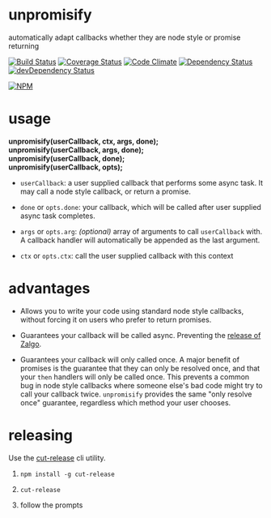 # unpromisify

automatically adapt callbacks whether they are node style or promise returning

[![Build Status](https://travis-ci.org/jamestalmage/unpromisify.svg)](https://travis-ci.org/jamestalmage/unpromisify)
[![Coverage Status](https://coveralls.io/repos/jamestalmage/unpromisify/badge.svg)](https://coveralls.io/r/jamestalmage/unpromisify)
[![Code Climate](https://codeclimate.com/github/jamestalmage/unpromisify/badges/gpa.svg)](https://codeclimate.com/github/jamestalmage/unpromisify)
[![Dependency Status](https://david-dm.org/jamestalmage/unpromisify.svg)](https://david-dm.org/jamestalmage/unpromisify)
[![devDependency Status](https://david-dm.org/jamestalmage/unpromisify/dev-status.svg)](https://david-dm.org/jamestalmage/unpromisify#info=devDependencies)

[![NPM](https://nodei.co/npm/unpromisify.png)](https://www.npmjs.com/package/unpromisify/)

# usage

**unpromisify(userCallback, ctx, args, done);**  
**unpromisify(userCallback, args, done);**  
**unpromisify(userCallback, done);**  
**unpromisify(userCallback, opts);**

  * `userCallback`: a user supplied callback that performs some async task.  It may call a node style callback, 
        or return a promise.
                    
  * `done` or `opts.done`: your callback, which will be called after user supplied async task completes.
  
  * `args` or `opts.arg`: *(optional)* array of arguments to call `userCallback` with. A callback handler will automatically be
        appended as the last argument.
  
  * `ctx` or `opts.ctx`: call the user supplied callback with this context
  
# advantages

  * Allows you to write your code using standard node style callbacks, without forcing it on users who prefer
    to return promises.
    
  * Guarantees your callback will be called async. Preventing the 
    [release of Zalgo](http://blog.izs.me/post/59142742143/designing-apis-for-asynchrony).  

  * Guarantees your callback will only called once. A major benefit of promises is the guarantee that they can only 
    be resolved once, and that your `then` handlers will only be called once. This prevents a common bug in node 
    style callbacks where someone else's bad code might try to call your callback twice.
    `unpromisify` provides the same "only resolve once" guarantee, regardless which method your user chooses.

# releasing
  
Use the [cut-release](https://www.npmjs.com/package/cut-release) cli utility.
   
  1. `npm install -g cut-release`
  
  2. `cut-release`
  
  3. follow the prompts
  